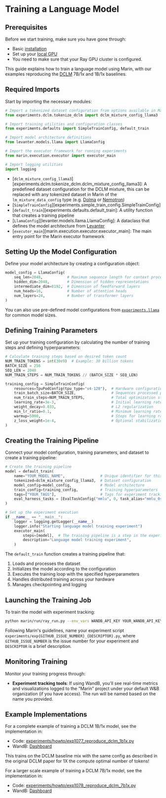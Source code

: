 # Training a Language Model

## Prerequisites

Before we start training, make sure you have gone through:

- Basic [installation](installation.md)
- Set up your [local GPU](local-gpu.md)
- You need to make sure that your Ray GPU cluster is configured.

This guide explains how to train a language model using Marin, with our examples reproducing the
[DCLM](https://arxiv.org/pdf/2406.11794) 7B/1x and 1B/1x baselines.

## Required Imports

Start by importing the necessary modules:

```python
# Import a tokenized dataset configuration from options available in Marin
from experiments.dclm.tokenize_dclm import dclm_mixture_config_llama3

# Import training utilities and configuration classes
from experiments.defaults import SimpleTrainConfig, default_train

# Import model architecture definitions
from levanter.models.llama import LlamaConfig

# Import the executor framework for running experiments
from marin.execution.executor import executor_main

# Import logging utilities
import logging
```

- [`dclm_mixture_config_llama3`][experiments.dclm.tokenize_dclm.dclm_mixture_config_llama3]: A predefined dataset configuration for the DCLM mixture, this can be replaced with any tokenized dataset in Marin of the `lm_mixture_data_config` type (e.g. [Dolma](https://github.com/marin-community/marin/blob/main/experiments/dolma/exp442_dolma.py) or [Nemotron](https://github.com/marin-community/marin/blob/main/experiments/exp934_hq_vs_pt.py))
- [`SimpleTrainConfig`][experiments.simple_train_config.SimpleTrainConfig]
- [`default_train`][experiments.defaults.default_train]: A utility function that creates a training pipeline
- [`LlamaConfig`][levanter.models.llama.LlamaConfig]: A dataclass that defines the model architecture from [Levanter](https://github.com/stanford-crfm/levanter)
- [`executor_main`][marin.execution.executor.executor_main]: The main entry point for the Marin executor framework

## Setting Up the Model Configuration

Define your model architecture by creating a configuration object:

```python
model_config = LlamaConfig(
    seq_len=2048,           # Maximum sequence length for context processing
    hidden_dim=2048,        # Dimension of hidden representations
    intermediate_dim=8192,  # Dimension of feedforward layers
    num_heads=16,           # Number of attention heads
    num_layers=24,          # Number of transformer layers
)
```

You can also use pre-defined model configurations from [`experiments.llama`](https://www.github.com/marin-community/marin/blob/main/experiments/llama.py) for common model sizes.

## Defining Training Parameters

Set up your training configuration by calculating the number of training steps and defining hyperparameters:

```python
# Calculate training steps based on desired token count
NUM_TRAIN_TOKENS = int(30e9)  # Example: 30 billion tokens
BATCH_SIZE = 256
SEQ_LEN = 2048
NUM_TRAIN_STEPS = NUM_TRAIN_TOKENS // (BATCH_SIZE * SEQ_LEN)

training_config = SimpleTrainConfig(
    resources=TpuPodConfig(tpu_type="v4-128"),  # Hardware configuration: 128 v4 TPU cores, can be swapped for GpuConfig
    train_batch_size=BATCH_SIZE,                # Sequences processed per step
    num_train_steps=NUM_TRAIN_STEPS,            # Total optimization steps
    learning_rate=3e-3,                         # Initial learning rate
    weight_decay=0.033,                         # L2 regularization
    min_lr_ratio=0.1,                           # Minimum learning rate ratio (for decay)
    warmup=5000,                                # Steps for learning rate warmup
    z_loss_weight=1e-4,                         # Optional stabilization technique
)
```

## Creating the Training Pipeline

Connect your model configuration, training parameters, and dataset to create a training pipeline:

```python
# Create the training pipeline
model = default_train(
    name="YOUR_MODEL_NAME",                # Unique identifier for this training run
    tokenized=dclm_mixture_config_llama3,  # Dataset configuration
    model_config=model_config,             # Model architecture
    train_config=training_config,          # Training hyperparameters
    tags=["YOUR_TAGS"],                    # Tags for experiment tracking
    eval_harness_tasks = [EvalTaskConfig("mmlu", 0, task_alias="mmlu_0shot"), EvalTaskConfig("mmlu", 5, task_alias="mmlu_5shot")] # Evaluation Tasks to run on the checkpoint
)

# Set up the experiment execution
if __name__ == "__main__":
    logger = logging.getLogger(__name__)
    logger.info("Starting language model training experiment")
    executor_main(
        steps=[model],  # The training pipeline is a step in the experiment
        description="Language model training experiment",
    )
```

The `default_train` function creates a training pipeline that:
1. Loads and processes the dataset
2. Initializes the model according to the configuration
3. Executes the training loop with the specified hyperparameters
4. Handles distributed training across your hardware
5. Manages checkpointing and logging

## Launching the Training Job

To train the model with experiment tracking:

```bash
python marin/run/ray_run.py --env_vars WANDB_API_KEY YOUR_WANDB_API_KEY -- python experiments/YOUR_EXPERIMENT_SCRIPT.py
```

Following Marin's guidelines, name your experiment script `experiments/exp{GITHUB_ISSUE_NUMBER}_{DESCRIPTOR}.py`, where `GITHUB_ISSUE_NUMBER` is the issue number for your experiment and `DESCRIPTOR` is a brief description.

## Monitoring Training

Monitor your training progress through:

- **Experiment tracking tools**: If using WandB, you'll see real-time metrics and visualizations logged to the "Marin" project under your default W&B organization (if you have access).
The run will be named based on the name you provided.

## Example Implementations

For a complete example of training a DCLM 1B/1x model, see the implementation in:

- Code: [experiments/howto/exp1077_reproduce_dclm_1b1x.py](https://github.com/marin-community/marin/blob/main/experiments/howto/exp1077_reproduce_dclm_1b1x.py)
- WandB: [Dashboard](https://wandb.ai/stanford-mercury/marin/runs/dclm_1b_1x_how_to-58c8f0)

This trains on the DCLM baseline mix with the same config as described in the original DCLM paper for 1X the compute optimal number of tokens!

For a larger scale example of training a DCLM 7B/1x model, see the implementation in:

- Code: [experiments/howto/exp1078_reproduce_dclm_7b1x.py](https://github.com/marin-community/marin/blob/main/experiments/howto/exp1078_reproduce_dclm_7b1x.py)
- WandB: [Dashboard](https://wandb.ai/stanford-mercury/marin/runs/dclm_7b_1x_how_to-fefaab)
